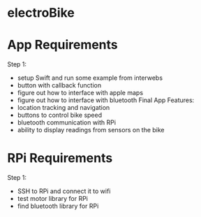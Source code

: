 # electroBike

# App Requirements
Step 1:
- setup Swift and run some example from interwebs
- button with callback function
- figure out how to interface with apple maps
- figure out how to interface with bluetooth
Final App Features:
- location tracking and navigation
- buttons to control bike speed
- bluetooth communication with RPi
- ability to display readings from sensors on the bike

# RPi Requirements
Step 1: 
- SSH to RPi and connect it to wifi
- test motor library for RPi
- find bluetooth library for RPi
